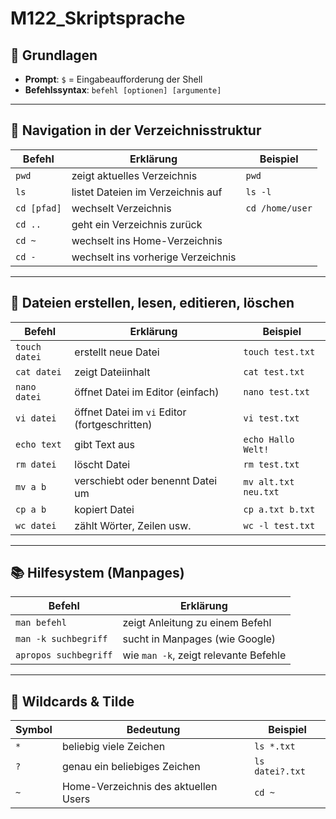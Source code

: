 # M122_Skriptsprache

## 📍 Grundlagen

- **Prompt**: `$` = Eingabeaufforderung der Shell
- **Befehlssyntax**: `befehl [optionen] [argumente]`

---

## 📁 Navigation in der Verzeichnisstruktur

| Befehl        | Erklärung                            | Beispiel              |
|---------------|---------------------------------------|-----------------------|
| `pwd`         | zeigt aktuelles Verzeichnis          | `pwd`                 |
| `ls`          | listet Dateien im Verzeichnis auf    | `ls -l`               |
| `cd [pfad]`   | wechselt Verzeichnis                 | `cd /home/user`       |
| `cd ..`       | geht ein Verzeichnis zurück          |                       |
| `cd ~`        | wechselt ins Home-Verzeichnis        |                       |
| `cd -`        | wechselt ins vorherige Verzeichnis   |                       |

---

## 📄 Dateien erstellen, lesen, editieren, löschen

| Befehl         | Erklärung                                 | Beispiel                |
|----------------|--------------------------------------------|-------------------------|
| `touch datei`  | erstellt neue Datei                        | `touch test.txt`        |
| `cat datei`    | zeigt Dateiinhalt                          | `cat test.txt`          |
| `nano datei`   | öffnet Datei im Editor (einfach)           | `nano test.txt`         |
| `vi datei`     | öffnet Datei im `vi` Editor (fortgeschritten) | `vi test.txt`       |
| `echo text`    | gibt Text aus                              | `echo Hallo Welt!`      |
| `rm datei`     | löscht Datei                               | `rm test.txt`           |
| `mv a b`       | verschiebt oder benennt Datei um           | `mv alt.txt neu.txt`    |
| `cp a b`       | kopiert Datei                              | `cp a.txt b.txt`        |
| `wc datei`     | zählt Wörter, Zeilen usw.                  | `wc -l test.txt`        |

---

## 📚 Hilfesystem (Manpages)

| Befehl                | Erklärung                           |
|-----------------------|--------------------------------------|
| `man befehl`          | zeigt Anleitung zu einem Befehl     |
| `man -k suchbegriff`  | sucht in Manpages (wie Google)      |
| `apropos suchbegriff` | wie `man -k`, zeigt relevante Befehle|

---

## 🎯 Wildcards & Tilde

| Symbol  | Bedeutung                                 | Beispiel                |
|---------|--------------------------------------------|-------------------------|
| `*`     | beliebig viele Zeichen                    | `ls *.txt`              |
| `?`     | genau ein beliebiges Zeichen              | `ls datei?.txt`         |
| `~`     | Home-Verzeichnis des aktuellen Users      | `cd ~`                  |
